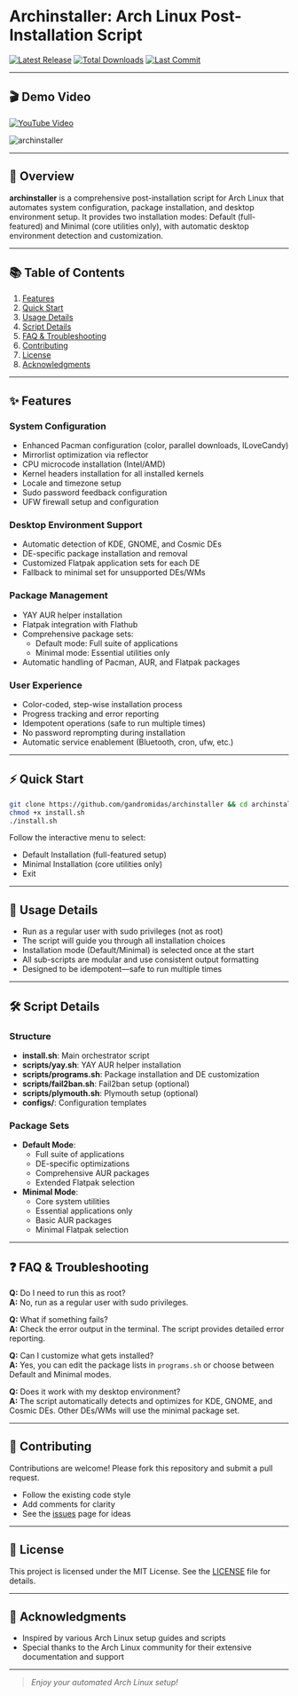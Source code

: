 # Archinstaller: Arch Linux Post-Installation Script

[![Latest Release](https://img.shields.io/github/v/release/GAndromidas/archinstaller.svg?style=for-the-badge)](https://github.com/GAndromidas/archinstaller/releases)
[![Total Downloads](https://img.shields.io/github/downloads/GAndromidas/archinstaller/total.svg?style=for-the-badge)](https://github.com/GAndromidas/archinstaller/releases)
[![Last Commit](https://img.shields.io/github/last-commit/GAndromidas/archinstaller.svg?style=for-the-badge)](https://github.com/GAndromidas/archinstaller/commits/main)

---

## 🎬 Demo Video

[![YouTube Video](https://img.shields.io/badge/YouTube-Video-red)](https://www.youtube.com/watch?v=lWoKlybEjeU)

![archinstaller](https://github.com/user-attachments/assets/72ff3e94-dd8d-4e18-8c13-30f8b6ba4ef6)

---

## 🚀 Overview

**archinstaller** is a comprehensive post-installation script for Arch Linux that automates system configuration, package installation, and desktop environment setup. It provides two installation modes: Default (full-featured) and Minimal (core utilities only), with automatic desktop environment detection and customization.

---

## 📚 Table of Contents

1. [Features](#features)
2. [Quick Start](#quick-start)
3. [Usage Details](#usage-details)
4. [Script Details](#script-details)
5. [FAQ & Troubleshooting](#faq--troubleshooting)
6. [Contributing](#contributing)
7. [License](#license)
8. [Acknowledgments](#acknowledgments)

---

## ✨ Features

### System Configuration
- Enhanced Pacman configuration (color, parallel downloads, ILoveCandy)
- Mirrorlist optimization via reflector
- CPU microcode installation (Intel/AMD)
- Kernel headers installation for all installed kernels
- Locale and timezone setup
- Sudo password feedback configuration
- UFW firewall setup and configuration

### Desktop Environment Support
- Automatic detection of KDE, GNOME, and Cosmic DEs
- DE-specific package installation and removal
- Customized Flatpak application sets for each DE
- Fallback to minimal set for unsupported DEs/WMs

### Package Management
- YAY AUR helper installation
- Flatpak integration with Flathub
- Comprehensive package sets:
  - Default mode: Full suite of applications
  - Minimal mode: Essential utilities only
- Automatic handling of Pacman, AUR, and Flatpak packages

### User Experience
- Color-coded, step-wise installation process
- Progress tracking and error reporting
- Idempotent operations (safe to run multiple times)
- No password reprompting during installation
- Automatic service enablement (Bluetooth, cron, ufw, etc.)

---

## ⚡ Quick Start

```bash
git clone https://github.com/gandromidas/archinstaller && cd archinstaller
chmod +x install.sh
./install.sh
```

Follow the interactive menu to select:
- Default Installation (full-featured setup)
- Minimal Installation (core utilities only)
- Exit

---

## 📒 Usage Details

- Run as a regular user with sudo privileges (not as root)
- The script will guide you through all installation choices
- Installation mode (Default/Minimal) is selected once at the start
- All sub-scripts are modular and use consistent output formatting
- Designed to be idempotent—safe to run multiple times

---

## 🛠️ Script Details

### Structure
- **install.sh**: Main orchestrator script
- **scripts/yay.sh**: YAY AUR helper installation
- **scripts/programs.sh**: Package installation and DE customization
- **scripts/fail2ban.sh**: Fail2ban setup (optional)
- **scripts/plymouth.sh**: Plymouth setup (optional)
- **configs/**: Configuration templates

### Package Sets
- **Default Mode**:
  - Full suite of applications
  - DE-specific optimizations
  - Comprehensive AUR packages
  - Extended Flatpak selection
- **Minimal Mode**:
  - Core system utilities
  - Essential applications only
  - Basic AUR packages
  - Minimal Flatpak selection

---

## ❓ FAQ & Troubleshooting

**Q:** Do I need to run this as root?  
**A:** No, run as a regular user with sudo privileges.

**Q:** What if something fails?  
**A:** Check the error output in the terminal. The script provides detailed error reporting.

**Q:** Can I customize what gets installed?  
**A:** Yes, you can edit the package lists in `programs.sh` or choose between Default and Minimal modes.

**Q:** Does it work with my desktop environment?  
**A:** The script automatically detects and optimizes for KDE, GNOME, and Cosmic DEs. Other DEs/WMs will use the minimal package set.

---

## 🤝 Contributing

Contributions are welcome! Please fork this repository and submit a pull request.  
- Follow the existing code style
- Add comments for clarity
- See the [issues](https://github.com/GAndromidas/archinstaller/issues) page for ideas

---

## 📄 License

This project is licensed under the MIT License. See the [LICENSE](LICENSE) file for details.

---

## 🙏 Acknowledgments

- Inspired by various Arch Linux setup guides and scripts
- Special thanks to the Arch Linux community for their extensive documentation and support

---

> _Enjoy your automated Arch Linux setup!_
